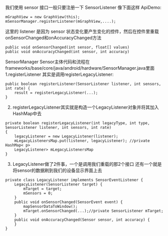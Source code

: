 我们使用 sensor 接口一般只要注册一下 SensorListener 像下面这样
ApiDemo:
```  
mGraphView = new GraphView(this);
mSensorManager.registerListener(mGraphView,....);
```
这里的 listener 是因为 sensor 状态变化要产生变化的控件，然后在控件里重载onSensorChanged和onAccuracyChanged方法
```  
public void onSensorChanged(int sensor, float[] values)
public void onAccuracyChanged(int sensor, int accuracy)
```
SensorManager
Sensor主体代码和流程在frameworks/base/core/java/android/hardware/SensorManager.java里面
1.registerListener 其实是调用registerLegacyListener:
```  
public boolean registerListener(SensorListener listener, int sensors, int rate) {
	result = registerLegacyListener(...);
}
```
2. registerLegacyListener其实就是构造一个LegacyListener对象并将其加入HashMap中去
```  
private boolean registerLegacyListener(int legacyType, int type, SensorListener listener, int sensors, int rate)
{
	legacyListener = new LegacyListener(listener);
	mLegacyListenersMap.put(listener, legacyListener); //private HashMap< p>
	LegacyListener> mLegacyListenersMap
}		
```
3. LegacyListener做了2件事，一个是调用我们重载的那2个接口 还有一个就是将sensor的数据刷到我们的设备显示界面上去
```  
private class LegacyListener implements SensorEventListener {
	LegacyListener(SensorListener target) {
		mTarget = target;
		mSensors = 0;
	}
	public void onSensorChanged(SensorEvent event) {
		mapSensorDataToWindow();
		mTarget.onSensorChanged(...);//private SensorListener mTarget;
	}
	public void onAccuracyChanged(Sensor sensor, int accuracy) {
	}
}
```